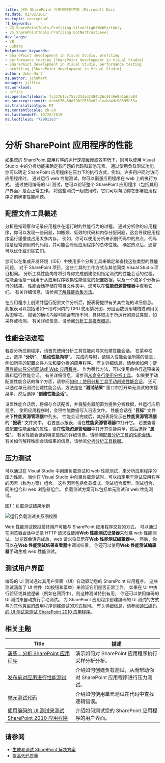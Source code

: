 ```yaml
---
title: 分析 SharePoint 应用程序的性能 |Microsoft Docs
ms.date: 02/02/2017
ms.topic: conceptual
f1_keywords:
- VS.SharePointTools.Profiling.SilverlightWebPartOnly
- VS.SharePointTools.Profiling.DotNetTrustLevel
dev_langs:
- VB
- CSharp
helpviewer_keywords:
- SharePoint development in Visual Studio, profiling
- performance testing [SharePoint development in Visual Studio]
- SharePoint development in Visual Studio, performance testing
- profiling [SharePoint development in Visual Studio]
author: John-Hart
ms.author: johnhart
manager: jillfra
ms.workload:
- office
ms.openlocfilehash: fc337b1ac753c214ad2484c26c9149e9a1a6ca04
ms.sourcegitcommit: dcbb876a5dd598f2538e62e1eabd4dc98595b53a
ms.translationtype: MT
ms.contentlocale: zh-CN
ms.lasthandoff: 10/28/2019
ms.locfileid: "72981203"
---
```

# <a name="profile-the-performance-of-sharepoint-applications"></a>分析 SharePoint 应用程序的性能

如果您的 SharePoint 应用程序的运行速度缓慢或效率低下，则可以使用 Visual Studio 中的分析功能来确定有问题的代码和其他元素。 通过使用负载测试功能，你可以确定 SharePoint 应用程序在压力下的执行方式，例如，许多用户同时访问应用程序时。 通过运行 web 性能测试，你可以衡量应用程序在 web 上的执行方式。 通过使用编码的 UI 测试，您可以验证整个 SharePoint 应用程序（包括其用户界面）是否正常工作。 将这些测试一起使用时，它们可以帮助你在部署应用程序之前确定性能问题。

## <a name="profile-tools-overview"></a>配置文件工具概述

分析是指观察和记录应用程序在运行时的性能行为的过程。 通过分析你的应用程序，你可以发现一些问题，如瓶颈、低效的代码和内存分配问题，这会导致应用程序运行缓慢或占用太多内存。 例如，你可以使用分析来识别代码中的热点，代码段是经常调用的代码段，并可能会降低应用程序的总体性能。 确定热点后，通常可以优化或消除它们。

您可以在集成开发环境（IDE）中使用多个分析工具来确定和查找这些类型的性能问题。 对于 SharePoint 项目，这些工具的工作方式与其他同类 Visual Studio 项目相同。 分析工具性能向导将引导你完成创建使用指定测试的性能会话的过程。 性能会话是一组用于从应用程序收集性能信息的配置数据，以及一个或多个分析运行的结果。 性能会话存储在项目文件夹中，您可以在**性能资源管理器**中查看它们。 有关详细信息，请参阅[了解性能收集方法](../profiling/understanding-performance-collection-methods.md)。

在应用程序上创建并运行配置文件分析后，报表将提供有关其性能的详细信息。 此报表可以包括诸如一段时间内的 CPU 使用情况图、分层函数调用堆栈或调用关系图等项。 报表的确切内容可能会有所不同，具体取决于所运行的测试类型，如采样或检测。 有关详细信息，请参阅[分析工具报表概述](../profiling/performance-report-overview.md)。

## <a name="performance-session-process"></a>性能会话进程

若要分析应用程序，请首先使用分析工具性能向导来创建性能会话。 在菜单栏上，选择 "**分析**"、"**启动性能向导**"。 完成向导时，请输入性能会话所需的信息，例如所需的配置文件方法和要分析的应用程序。 有关详细信息，请参阅[如何：使用性能向导分析网站或 Web 应用程序](../profiling/how-to-collect-performance-data-for-a-web-site.md)。 作为替代方法，可以使用命令行选项来设置和运行性能会话。 有关详细信息，请参阅[从命令行使用分析工具](../profiling/using-the-profiling-tools-from-the-command-line.md)。 如果要手动配置性能会话的每个方面，请参阅[如何：使用分析工具手动创建性能会话](../profiling/how-to-manually-create-performance-sessions.md)。 还可以通过单元测试创建性能会话，方法是在 "**测试结果**" 窗口中打开单元测试的快捷菜单，然后选择 "**创建性能会话**"。

设置性能会话后，将保存会话配置，并将服务器配置为提供分析数据，并运行应用程序。 使用应用程序时，会将性能数据写入日志文件。 性能会话在 "**目标**" 文件夹下**性能资源管理器**中列出。 性能会话完成后，其报表将显示在**性能资源管理器**的 "**报表**" 文件夹中。 若要显示报表，请在**性能资源管理器**中打开它。 若要查看或配置性能会话的属性，请在**性能资源管理器**中打开其快捷菜单，然后选择 "**属性**"。 有关性能会话的特定属性的详细信息，请参阅[配置分析工具的性能会话](../profiling/configuring-performance-sessions.md)。 有关如何解释性能会话结果的信息，请参阅[分析分析工具数据](../profiling/analyzing-performance-tools-data.md)。

## <a name="stress-test"></a>压力测试

可以通过在 Visual Studio 中创建负载测试和 web 性能测试，来分析应用程序的压力性能。 当你在 Visual Studio 中创建负载测试时，可以指定用于测试应用程序的因素（称为方案）组合。 这些因素包括负载模式、测试组合模型、测试组合、网络组合和 web 浏览器组合。 负载测试方案可以包括单元测试和 web 性能测试。

图1：负载测试结果示例

![运行负载测试关系图视图](../sharepoint/media/load-webgraphs.png "运行负载测试图形视图")

Web 性能测试模拟最终用户可能与 SharePoint 应用程序交互的方式。 可以通过在浏览器会话中记录 HTTP 请求或使用**Web 性能测试记录器**来创建 web 性能测试。 浏览器会话完成后，web 请求将显示在**Web 性能测试编辑器**中。 然后，你可以在**Web 性能测试结果查看器**中调试结果。 你还可以使用**Web 性能测试编辑器**手动生成 web 性能测试。

## <a name="test-user-interfaces"></a>测试用户界面

编码的 UI 测试通过其用户界面（UI）自动驱动您的 SharePoint 应用程序。 这些测试涵盖了 UI 控件（如按钮和菜单）来验证它们是否正常工作。 如果在 UI 中执行验证或其他逻辑（例如在网页中），则这种测试特别有用。 你还可以使用编码的 UI 测试来自动执行手动测试。 为 SharePoint 应用程序创建编码的 UI 测试的方式与为其他类型的应用程序创建测试的方式相同。 有关详细信息，请参阅[通过编码的 UI 测试来测试 SharePoint 2010 应用程序](../test/testing-sharepoint-2010-applications-with-coded-ui-tests.md)。

## <a name="related-topics"></a>相关主题

|Title|描述|
|-----------|-----------------|
|[演练：分析 SharePoint 应用程序](../sharepoint/walkthrough-profiling-a-sharepoint-application.md)|演示如何对 SharePoint 应用程序执行采样分析分析。|
|[发布前对应用进行性能测试](/azure/devops/test/load-test/run-performance-tests-app-before-release?view=vsts)|介绍如何创建负载测试，从而帮助你对 SharePoint 应用程序进行压力测试。|
|[单元测试代码](../test/unit-test-your-code.md)|介绍如何使用单元测试在代码中查找逻辑错误。|
|[使用编码的 UI 测试来测试 SharePoint 2010 应用程序](../test/testing-sharepoint-2010-applications-with-coded-ui-tests.md)|介绍如何测试您的 SharePoint 应用程序的用户界面。|

## <a name="see-also"></a>请参阅

- [生成和调试 SharePoint 解决方案](../sharepoint/building-and-debugging-sharepoint-solutions.md)
- [提高代码质量](../test/improve-code-quality.md)